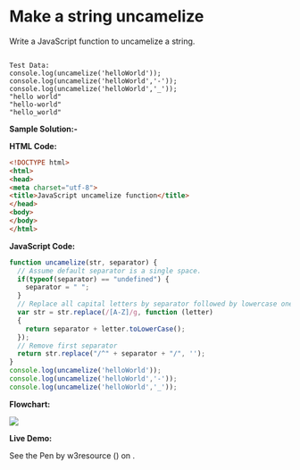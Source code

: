 # Make a string uncamelize

Write a JavaScript function to uncamelize a string.

```

Test Data:
console.log(uncamelize('helloWorld')); 
console.log(uncamelize('helloWorld','-')); 
console.log(uncamelize('helloWorld','_'));
"hello world" 
"hello-world" 
"hello_world"
```

**Sample Solution:-**

**HTML Code:**

```html
<!DOCTYPE html>
<html>
<head>
<meta charset="utf-8">
<title>JavaScript uncamelize function</title>
</head>
<body>
</body>
</html>

```

**JavaScript Code:**

```js
function uncamelize(str, separator) {
  // Assume default separator is a single space.
  if(typeof(separator) == "undefined") {
    separator = " ";
  }
  // Replace all capital letters by separator followed by lowercase one
  var str = str.replace(/[A-Z]/g, function (letter) 
  {
    return separator + letter.toLowerCase();
  });
  // Remove first separator
  return str.replace("/^" + separator + "/", '');
}
console.log(uncamelize('helloWorld'));
console.log(uncamelize('helloWorld','-'));
console.log(uncamelize('helloWorld','_'));

```

**Flowchart:**

![](https://www.w3resource.com/w3r_images/javascript-string-exercise-12.png)  

**Live Demo:**

<section class="expand-codepen"><p data-height="380" data-theme-id="0" data-slug-hash="jGLepN" data-default-tab="js,result" data-user="w3resource" data-embed-version="2" data-pen-title="JavaScript - common-editor-exercises" data-editable="true" class="codepen">See the Pen by w3resource () on .</p><codepen></codepen></section>